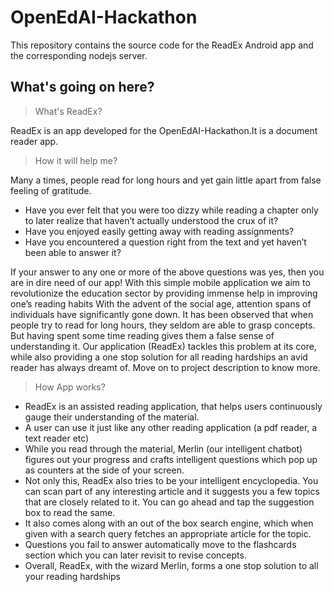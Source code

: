 # OpenEdAI-Hackathon
This repository contains the source code for the ReadEx Android app and the corresponding nodejs server.
## What's going on here?
> What's ReadEx?

ReadEx is an app developed for the OpenEdAI-Hackathon.It is a document reader app.

> How it will help me?

Many a times, people read for long hours and yet gain little apart from false feeling of gratitude.
* Have you ever felt that you were too dizzy while reading a chapter only to later realize that haven’t actually understood the crux of it?
* Have you enjoyed easily getting away with reading assignments?
* Have you encountered a question right from the text and yet haven’t been able to answer it?

If your answer to any one or more of the above questions was yes, then you are in dire need of our app! With this simple mobile application we aim to revolutionize the education sector by providing immense help in improving one’s reading habits
With the advent of the social age, attention spans of individuals have significantly gone down. It has been observed that when people try to read for long hours, they seldom are able to grasp concepts. But having spent some time reading gives them a false sense of understanding it.
Our application (ReadEx) tackles this problem at its core, while also providing a one stop solution for all reading hardships an avid reader has always dreamt of. Move on to project description to know more.

> How App works?

* ReadEx is an assisted reading application, that helps users continuously gauge their understanding of the material.
* A user can use it just like any other reading application (a pdf reader, a text reader etc)
* While you read through the material, Merlin (our intelligent chatbot) figures out your progress and crafts intelligent questions which pop up as counters at the side of your screen.
* Not only this, ReadEx also tries to be your intelligent encyclopedia. You can scan part of any interesting article and it suggests you a few topics that are closely related to it. You can go ahead and tap the suggestion box to read the same.
* It also comes along with an out of the box search engine, which when given with a search query fetches an appropriate article for the topic.
* Questions you fail to answer automatically move to the flashcards section which you can later revisit to revise concepts.
* Overall, ReadEx, with the wizard Merlin, forms a one stop solution to all your reading hardships


